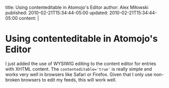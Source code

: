 title: Using contenteditable in Atomojo's Editor
author: Alex Miłowski
published: 2010-02-21T15:34:44-05:00
updated: 2010-02-21T15:34:44-05:00
content: |

   # Using contenteditable in Atomojo's Editor

   I just added the use of WYSIWIG editing to the content editor for entries with XHTML content.  The `contenteditable='true'` is really simple and works very well in browsers like Safari or Firefox.  Given that I only use non-broken browsers to edit my feeds, this will work well.
